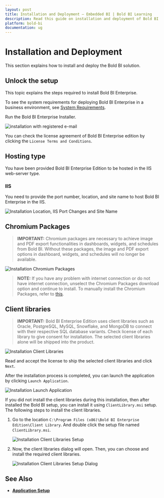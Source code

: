 ```yaml
---
layout: post
title: Installation and Deployment – Embedded BI | Bold BI Learning
description: Read this guide on installation and deployment of Bold BI Embedded in your own servers or private cloud. 
platform: bold-bi
documentation: ug
---
```


# Installation and Deployment 

This section explains how to install and deploy the Bold BI solution. 

## Unlock the setup

This topic explains the steps required to install Bold BI Enterprise.

To see the system requirements for deploying Bold BI Enterprise in a business environment, see [System Requirements](/deploying-bold-bi/overview/#prerequisites).

Run the Bold BI Enterprise Installer.

![installation with registered e-mail](/static/assets/installation-and-deployment/images/installation-step-1.png)

You can check the license agreement of Bold BI Enterprise edition by clicking the `License Terms and Conditions`.

## Hosting type

You have been provided Bold BI Enterprise Edition to be hosted in the IIS web-server type.

### IIS

You need to provide the port number, location, and site name to host Bold BI Enterprise in the IIS.

![Installation Location, IIS Port Changes and Site Name](/static/assets/installation-and-deployment/images/installation-IIS.png)

## Chromium Packages

> **IMPORTANT:** Chromium packages are necessary to achieve image and PDF export functionalities in dashboards, widgets, and schedules from Bold BI. Without these packages, the image and PDF export options in dashboard, widgets, and schedules will no longer be available.


![Installation Chromium Packages](/static/assets/installation-and-deployment/images/installation-chromium-packages.png)  

> **NOTE:** If you have any problem with internet connection or do not have internet connection, unselect the Chromium Packages download option and continue to install. To manually install the Chromium Packages, refer to [this](/faq/how-to-install-chromium-packages-manually/).

## Client libraries

> **IMPORTANT:** Bold BI Enterprise Edition uses client libraries such as Oracle, PostgreSQL, MySQL, Snowflake, and MongoDB to connect with their respective SQL database variants. Check license of each library to give consent for installation. The selected client libraries alone will be shipped into the product.

![Installation Client Libraries](/static/assets/installation-and-deployment/images/installation-clientlibraries.png)

Read and accept the license to ship the selected client libraries and click `Next`.

After the installation process is completed, you can launch the application by clicking `Launch Application`.

![Installation Launch Application](/static/assets/installation-and-deployment/images/installation-launchapplication.png)

If you did not install the client libraries during this installation, then after installed the Bold BI setup, you can install it using `ClientLibrary.msi` setup.  The following steps to install the client libraries.
1.	Go to the location `C:\Program Files (x86)\Bold BI Enterprise Edition\Client Library`. And double click the setup file named `ClientLibrary.msi`.

    ![Installation Client Libraries Setup](/static/assets/installation-and-deployment/images/installation-clientlibraries_setup.png)

2.	Now, the client libraries dialog will open. Then, you can choose and install the required client libraries.

    ![Installation Client Libraries Setup Dialog](/static/assets/installation-and-deployment/images/installation-clientlibraries_setup_dialog.png)

## See Also

* [**Application Setup**](/application-startup/)